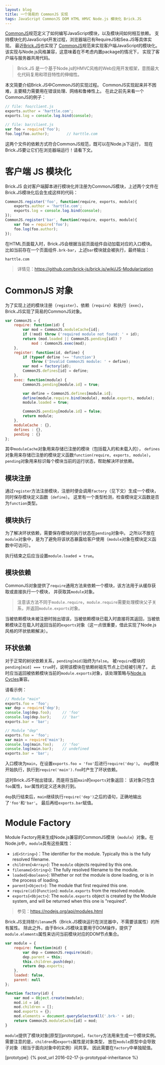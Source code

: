 ```yaml
---
layout: blog
title: 一个简易的 CommonJS 实现
tags: JavaScript CommonJS DOM HTML HMVC Node.js 模块化 Brick.JS
---
```


[CommonJS][cmjs]规范定义了如何编写JavaScript模块，以及模块间如何相互依赖。
支持模块化的JavaScript开发过程，浏览器端已有RequireJS和Sea.JS等具体实现。
最近[Brick.JS](https://github.com/brick-js/brick.js)也实现了
[CommonJS][cmjs]规范来实现客户端JavaScript的模块化。
该实现与Node.js风格兼容，这意味着在不考虑内置package的情况下，
实现了客户端与服务器共用代码。

> Brick.JS 是一个基于Node.js的HMVC风格的Web应用开发框架，意图最大化代码复用和项目特性的伸缩性。

本文简要介绍Brick.JS中CommonJS的实现过程。
CommonJS实现起来并不困难，主要精力需要用在错误处理、网络和鲁棒性上。
在此之前先来看一个CommonJS的例子：

```javascript
// file: foo/client.js
exports.author = 'harttle.com';
exports.log = console.log.bind(console);

// file: bar/client.js
var foo = require('foo');
foo.log(foo.author);        // harttle.com
```

这两个文件的依赖方式符合CommonJS规范，既可以在Node.js下运行，
现在Brick.JS要让它们在浏览器端运行！请看下文。

<!--more-->

# 客户端 JS 模块化

Brick.JS 会对客户端脚本进行模块化并注册为CommonJS模块，上述两个文件在Brick.JS模块化后会生成这样的代码：

```javascript
CommonJS.register('foo', function(require, exports, module){
    exports.author = 'harttle.com';
    exports.log = console.log.bind(console);
});
CommonJS.register('bar', function(require, exports, module){
    var foo = require('foo');
    foo.log(foo.author);
});
```

在HTML页面载入时，Brick.JS会根据当前页面组件自动加载对应的入口模块。
比如当前存在一个页面组件`.brk-bar`，上述`bar`模块就会被执行，最终输出：

```
harttle.com
```

> 详情见：<https://github.com/brick-js/brick.js/wiki/JS-Modularization>

# CommonJS 对象

为了实现上述的模块注册（`register`）、依赖（`require`）和执行（`exec`），
Brick.JS实现了简易的CommonJS对象。

```javascript
var CommonJS = {
    require: function(id) {
        var mod = CommonJS.moduleCache[id];
        if (!mod) throw ('required module not found: ' + id);
        return (mod.loaded || CommonJS.pending[id]) ? 
            mod : CommonJS.exec(mod);
    },
    register: function(id, define) {
        if (typeof define !== 'function')
            throw ('Invalid CommonJS module: ' + define);
        var mod = factory(id);
        CommonJS.defines[id] = define;
    },
    exec: function(module) {
        CommonJS.pending[module.id] = true;

        var define = CommonJS.defines[module.id];
        define(module.require.bind(module), module.exports, module);
        module.loaded = true;

        CommonJS.pending[module.id] = false;
        return module;
    },
    moduleCache : {},
    defines : {},
    pending : {} 
};
```

其中`moduleCache`对象用来存储已注册的模块（包括载入的和未载入的），
`defines`对象用来存储已注册的模块定义函数`function(require, exports, module)`，
`pending`对象用来标识每个模块当前的运行状态，帮助解决环状依赖。

## 模块注册

通过`register`方法注册模块，注册时便会调用`factory`（见下文）生成一个模块，同时保存模块定义函数（`define`）。
这里有一个类型检测，检查模块定义函数是否为`function`类型。

## 模块执行

为了解决环状依赖，需要保存模块的执行状态在`pending`对象中。
之所以不放在`module`对象中，是为了避免将该状态暴露给客户使用（`module`对象在模块定义函数中可访问）。

执行结束之后应当设置`module.loaded = true`。

## 模块依赖

CommonJS对象提供了`require`通用方法来依赖一个模块，该方法用于从缓存获取或直接执行一个模块，
并获取其`module`对象。

> 注意该方法不同于`module.require`，`module.require`需要处理模块父子关系，并返回`module.exports`对象。

当被依赖模块未被注册时抛出错误，当被依赖模块已载入时直接将其返回，当被依赖模块正在载入时返回当前的`exports`对象（这一点很重要，借此实现了Node.js风格的环状依赖解决）。

## 环状依赖

对于正常的树状依赖关系，`pending[mid]`始终为`false`。
被`require`模块的`pending[mid] === true`时，说明该模块在依赖树祖先节点上已经被引用了。
此时应当返回被依赖模块当前的`module.exports`对象，该处理策略与[Node.js Cycles][cycle]兼容。

请看示例：

```javascript
// Module "main"
exports.foo = 'foo';
var dep = require('dep');
console.log(dep.foo);     // 'foo'
console.log(dep.bar);     // 'bar'
exports.bar = 'bar';

// Module "dep"
exports.foo = 'foo';
var main = require('main');
console.log(main.foo);    // 'foo'
console.log(main.bar);    // undefined
exports.bar = 'bar';
```

入口模块为`main`，在设置`exports.foo = 'foo'`后进行`require('dep')`。
`dep`模块开始执行，执行到`require('main').foo`时产生了环状依赖。

这时Brick.JS不抛出错误，而是将当前`main`的`exports`对象返回：
该对象只包含`foo`属性，`bar`属性的定义还未执行到。

`dep`执行结束后，`main`继续执行`require('dep')`之后的语句，正确地输出了`'foo'`和`'bar'`。
最后再给`exports.bar`赋值。

# Module Factory

Module Factory用来生成Node.js兼容的CommonJS模块（`module`）对象。在Node.js中，`module`具有这些属性：

* `id`(`<String>`)：The identifier for the module. Typically this is the fully resolved filename.
* `children`(`<Array>`): The `module` objects required by this one.
* `filename`(`<String>`): The fully resolved filename to the module.
* `loaded`(`<Boolean>`): Whether or not the module is done loading, or is in the process of loading.
* `parent`(`<Object>`): The module that first required this one.
* `require(id)`(`Function`): `module.exports` from the resolved module.
* `exports`(`<Object>`): The `module.exports` object is created by the Module system, and will be returned when this one is "required".

> 参见：<https://nodejs.org/api/modules.html>

Brick.JS支持除`filename`外（Brick.JS模块运行在浏览器中，不需要该属性）的所有属性。
除此之外，由于Brick.JS模块主要用于DOM操作，提供了`module.elements`属性来访问当前模块对应的DOM节点集合。

```javascript
var module = {
    require: function(mid) {
        var dep = CommonJS.require(mid);
        dep.parent = this;
        this.children.push(dep);
        return dep.exports;
    },
    loaded: false,
    parent: null
};

function factory(id) {
    var mod = Object.create(module);
    mod.id = id;
    mod.children = [];
    mod.exports = {};
    mod.elements = document.querySelectorAll('.brk-' + id);
    return CommonJS.moduleCache[id] = mod;
}
```

`module`提供了模块对象[原型][prototype]，`factory`方法用来生成一个模块实例。
需要注意的是，`children`和`exports`属性是对象类型，
放在`module`原型中会导致子对象（相当于面向对象中的实例）间共享。
因此需要在`factory`中单独赋值。

[cmjs]: http://www.commonjs.org/
[cycle]: https://nodejs.org/api/modules.html#modules_cycles
[prototype]: {% post_url  2016-02-17-js-prototypal-inheritance %}
